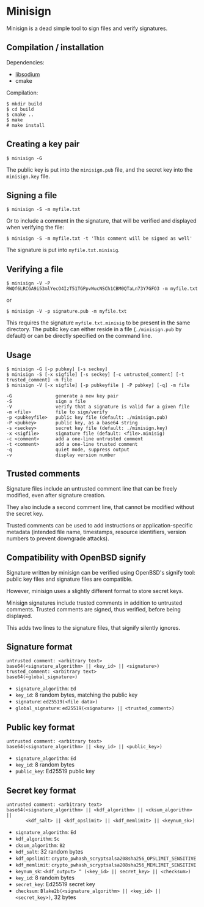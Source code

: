 
Minisign
========

Minisign is a dead simple tool to sign files and verify signatures.

Compilation / installation
--------------------------

Dependencies:
* [libsodium](http://doc.libsodium.org/)
* cmake

Compilation:

    $ mkdir build
    $ cd build
    $ cmake ..
    $ make
    # make install

Creating a key pair
-------------------

    $ minisign -G

The public key is put into the `minisign.pub` file, and the secret key
into the `minisign.key` file.

Signing a file
--------------

    $ minisign -S -m myfile.txt

Or to include a comment in the signature, that will be verified and
displayed when verifying the file:

    $ minisign -S -m myfile.txt -t 'This comment will be signed as well'

The signature is put into `myfile.txt.minisig`.

Verifying a file
----------------

    $ minisign -V -P RWQf6LRCGA9i53mlYecO4IzT51TGPpvWucNSCh1CBM0QTaLn73Y7GFO3 -m myfile.txt

or

    $ minisign -V -p signature.pub -m myfile.txt

This requires the signature `myfile.txt.minisig` to be present in the same
directory.
The public key can either reside in a file (`./minisign.pub` by
default) or can be directly specified on the command line.

Usage
-----



    $ minisign -G [-p pubkey] [-s seckey]
    $ minisign -S [-x sigfile] [-s seckey] [-c untrusted_comment] [-t trusted_comment] -m file
    $ minisign -V [-x sigfile] [-p pubkeyfile | -P pubkey] [-q] -m file

    -G                generate a new key pair
    -S                sign a file
    -V                verify that a signature is valid for a given file
    -m <file>         file to sign/verify
    -p <pubkeyfile>   public key file (default: ./minisign.pub)
    -P <pubkey>       public key, as a base64 string
    -s <seckey>       secret key file (default: ./minisign.key)
    -x <sigfile>      signature file (default: <file>.minisig)
    -c <comment>      add a one-line untrusted comment
    -t <comment>      add a one-line trusted comment
    -q                quiet mode, suppress output
    -v                display version number

Trusted comments
----------------

Signature files include an untrusted comment line that can be freely
modified, even after signature creation.

They also include a second comment line, that cannot be modified
without the secret key.

Trusted comments can be used to add instructions or application-specific
metadata (intended file name, timestamps, resource identifiers,
version numbers to prevent downgrade attacks).

Compatibility with OpenBSD signify
----------------------------------

Signature written by minisign can be verified using OpenBSD's signify
tool: public key files and signature files are compatible.

However, minisign uses a slightly different format to store secret keys.

Minisign signatures include trusted comments in addition to untrusted
comments. Trusted comments are signed, thus verified, before being
displayed.

This adds two lines to the signature files, that signify silently ignores.

Signature format
----------------

    untrusted comment: <arbitrary text>
    base64(<signature_algorithm> || <key_id> || <signature>)
    trusted_comment: <arbitrary text>
    base64(<global_signature>)

* `signature_algorithm`: `Ed`
* `key_id`: 8 random bytes, matching the public key
* `signature`: `ed25519(<file data>)`
* `global_signature`: `ed25519(<signature> || <trusted_comment>)`

Public key format
-----------------

    untrusted comment: <arbitrary text>
    base64(<signature_algorithm> || <key_id> || <public_key>)

* `signature_algorithm`: `Ed`
* `key_id`: 8 random bytes
* `public_key`: Ed25519 public key

Secret key format
-----------------

    untrusted comment: <arbitrary text>
    base64(<signature_algorithm> || <kdf_algorithm> || <cksum_algorithm> ||
           <kdf_salt> || <kdf_opslimit> || <kdf_memlimit> || <keynum_sk>)

* `signature_algorithm`: `Ed`
* `kdf_algorithm`: `Sc`
* `cksum_algorithm`: `B2`
* `kdf_salt`: 32 random bytes
* `kdf_opslimit`: `crypto_pwhash_scryptsalsa208sha256_OPSLIMIT_SENSITIVE`
* `kdf_memlimit`: `crypto_pwhash_scryptsalsa208sha256_MEMLIMIT_SENSITIVE`
* `keynum_sk`: `<kdf_output> ^ (<key_id> || secret_key> || <checksum>)`
* `key_id`: 8 random bytes
* `secret_key`: Ed25519 secret key
* `checksum`: `Blake2b(<signature_algorithm> || <key_id> || <secret_key>)`, 32 bytes
